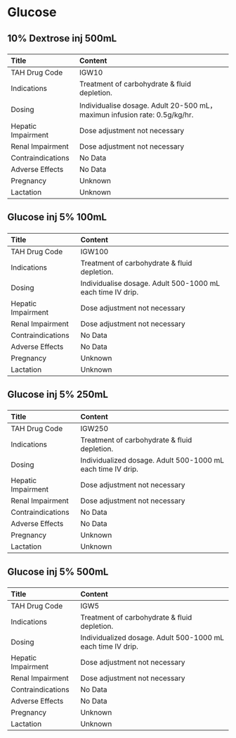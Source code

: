 # Glucose

## 10% Dextrose inj 500mL

##### 

| Title              | Content                                                                    |
|:-------------------|:---------------------------------------------------------------------------|
| TAH Drug Code      | IGW10                                                                      |
| Indications        | Treatment of carbohydrate & fluid depletion.                               |
| Dosing             | Individualise dosage. Adult 20-500 mL， maximun infusion rate: 0.5g/kg/hr. |
| Hepatic Impairment | Dose adjustment not necessary                                              |
| Renal Impairment   | Dose adjustment not necessary                                              |
| Contraindications  | No Data                                                                    |
| Adverse Effects    | No Data                                                                    |
| Pregnancy          | Unknown                                                                    |
| Lactation          | Unknown                                                                    |

## Glucose inj 5% 100mL

##### 

| Title              | Content                                                    |
|:-------------------|:-----------------------------------------------------------|
| TAH Drug Code      | IGW100                                                     |
| Indications        | Treatment of carbohydrate & fluid depletion.               |
| Dosing             | Individualise dosage. Adult 500-1000 mL each time IV drip. |
| Hepatic Impairment | Dose adjustment not necessary                              |
| Renal Impairment   | Dose adjustment not necessary                              |
| Contraindications  | No Data                                                    |
| Adverse Effects    | No Data                                                    |
| Pregnancy          | Unknown                                                    |
| Lactation          | Unknown                                                    |

## Glucose inj 5% 250mL

##### 

| Title              | Content                                                     |
|:-------------------|:------------------------------------------------------------|
| TAH Drug Code      | IGW250                                                      |
| Indications        | Treatment of carbohydrate & fluid depletion.                |
| Dosing             | Individualized dosage. Adult 500-1000 mL each time IV drip. |
| Hepatic Impairment | Dose adjustment not necessary                               |
| Renal Impairment   | Dose adjustment not necessary                               |
| Contraindications  | No Data                                                     |
| Adverse Effects    | No Data                                                     |
| Pregnancy          | Unknown                                                     |
| Lactation          | Unknown                                                     |

## Glucose inj 5% 500mL

##### 

| Title              | Content                                                     |
|:-------------------|:------------------------------------------------------------|
| TAH Drug Code      | IGW5                                                        |
| Indications        | Treatment of carbohydrate & fluid depletion.                |
| Dosing             | Individualized dosage. Adult 500-1000 mL each time IV drip. |
| Hepatic Impairment | Dose adjustment not necessary                               |
| Renal Impairment   | Dose adjustment not necessary                               |
| Contraindications  | No Data                                                     |
| Adverse Effects    | No Data                                                     |
| Pregnancy          | Unknown                                                     |
| Lactation          | Unknown                                                     |

